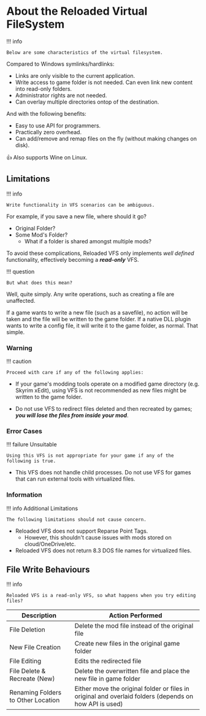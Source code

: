 # About the Reloaded Virtual FileSystem

!!! info

    Below are some characteristics of the virtual filesystem.

Compared to Windows symlinks/hardlinks:  

- Links are only visible to the current application.  
- Write access to game folder is not needed. Can even link new content into read-only folders.  
- Administrator rights are not needed.  
- Can overlay multiple directories ontop of the destination.  

And with the following benefits:  

- Easy to use API for programmers.  
- Practically zero overhead.  
- Can add/remove and remap files on the fly (without making changes on disk).  

👍 Also supports Wine on Linux.

## Limitations

!!! info

    Write functionality in VFS scenarios can be ambiguous.

For example, if you save a new file, where should it go?

- Original Folder?
- Some Mod's Folder?
  - What if a folder is shared amongst multiple mods?

To avoid these complications, Reloaded VFS only implements *well defined*
functionality, effectively becoming a ***read-only*** VFS.

!!! question

    But what does this mean?

Well, quite simply. Any write operations, such as creating a file are unaffected.

If a game wants to write a new file (such as a savefile), no action will be taken
and the file will be written to the game folder. If a native DLL plugin wants to write
a config file, it will write it to the game folder, as normal. That simple.

### Warning

!!! caution

    Proceed with care if any of the following applies:  

- If your game's modding tools operate on a modified game directory (e.g. Skyrim xEdit), 
  using VFS is not recommended as new files might be written to the game folder.

- Do not use VFS to redirect files deleted and then recreated by games; 
  ***you will lose the files from inside your mod***.

### Error Cases

!!! failure Unsuitable

    Using this VFS is not appropriate for your game if any of the following is true.

- This VFS does not handle child processes. 
  Do not use VFS for games that can run external tools with virtualized files.

### Information

!!! info Additional Limitations

    The following limitations should not cause concern.

- Reloaded VFS does not support Reparse Point Tags.  
    - However, this shouldn't cause issues with mods stored on cloud/OneDrive/etc.  
- Reloaded VFS does not return 8.3 DOS file names for virtualized files.  

## File Write Behaviours

!!! info

    Reloaded VFS is a read-only VFS, so what happens when you try editing files?

| Description                        | Action Performed                                                                                       |
|------------------------------------|--------------------------------------------------------------------------------------------------------|
| File Deletion                      | Delete the mod file instead of the original file                                                       |
| New File Creation                  | Create new files in the original game folder                                                           |
| File Editing                       | Edits the redirected file                                                                              |
| File Delete & Recreate (New)       | Delete the overwritten file and place the new file in game folder                                      |
| Renaming Folders to Other Location | Either move the original folder or files in original and overlaid folders (depends on how API is used) |